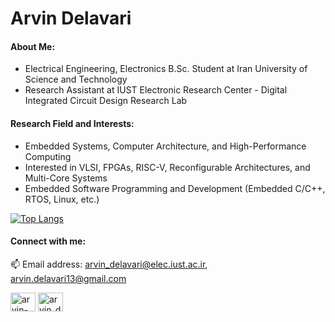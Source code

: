 Arvin Delavari
======================================

#### About Me:
- Electrical Engineering, Electronics B.Sc. Student at Iran University of Science and Technology
- Research Assistant at IUST Electronic Research Center - Digital Integrated Circuit Design Research Lab

#### Research Field and Interests:
- Embedded Systems, Computer Architecture, and High-Performance Computing
- Interested in VLSI, FPGAs, RISC-V, Reconfigurable Architectures, and Multi-Core Systems
- Embedded Software Programming and Development (Embedded C/C++, RTOS, Linux, etc.)

[![Top Langs](https://github-readme-stats.vercel.app/api/top-langs/?username=ArvinDelavari&layout=compact&theme=highcontrast&hide_border=true&langs_count=8)](https://github.com/anuraghazra/github-readme-stats) 

#### Connect with me:

📫 Email address: arvin_delavari@elec.iust.ac.ir, arvin.delavari13@gmail.com

<p align="left">
<a href="https://linkedin.com/in/arvin-delavari" target="blank"><img align="center" src="https://raw.githubusercontent.com/rahuldkjain/github-profile-readme-generator/master/src/images/icons/Social/linked-in-alt.svg" alt="arvin-delavari" height="30" width="40" /></a>
<a href="https://instagram.com/arvin_delavari" target="blank"><img align="center" src="https://raw.githubusercontent.com/rahuldkjain/github-profile-readme-generator/master/src/images/icons/Social/instagram.svg" alt="arvin_delavari" height="30" width="40" /></a>
</p>


